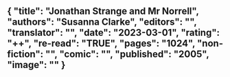 {
 "title": "Jonathan Strange and Mr Norrell",
 "authors": "Susanna Clarke",
 "editors": "",
 "translator": "",
 "date": "2023-03-01",
 "rating": "++",
 "re-read": "TRUE",
 "pages": "1024",
 "non-fiction": "",
 "comic": "",
 "published": "2005",
 "image": ""
}
---

